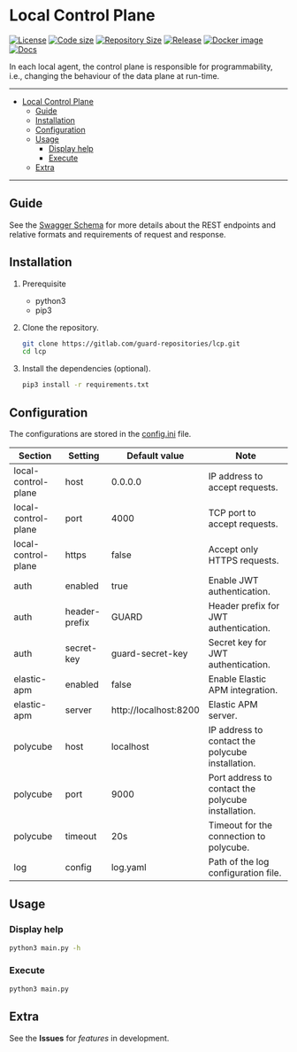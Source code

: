# Local Control Plane

[![License](https://img.shields.io/github/license/guard-project/lcp)](https://github.com/guard-project/lcp/blob/master/LICENSE)
[![Code size](https://img.shields.io/github/languages/code-size/guard-project/lcp?color=red&logo=github)](https://github.com/guard-project/lcp)
[![Repository Size](https://img.shields.io/github/repo-size/guard-project/lcp?color=red&logo=github)](https://github.com/guard-project/lcp)
[![Release](https://img.shields.io/github/v/tag/guard-project/lcp?label=release&logo=github)](https://github.com/guard-project/lcp/releases)
[![Docker image](https://img.shields.io/docker/image-size/guardproject/lcp?label=image&logo=docker)](https://hub.docker.com/repository/docker/guardproject/lcp)
[![Docs](https://readthedocs.org/projects/guard-lcp/badge/?version=latest)](https://guard-lcp.readthedocs.io)

In each local agent, the control plane is responsible for programmability, i.e., changing the behaviour of the data plane at run-time.

---

- [Local Control Plane](#local-control-plane)
  - [Guide](#guide)
  - [Installation](#installation)
  - [Configuration](#configuration)
  - [Usage](#usage)
    - [Display help](#display-help)
    - [Execute](#execute)
  - [Extra](#extra)

---

## Guide

See the [Swagger Schema](swagger/schema.yaml) for more details about the REST endpoints and relative formats and requirements of request and response.

## Installation

1. Prerequisite

   - python3
   - pip3

2. Clone the repository.

   ```bash
   git clone https://gitlab.com/guard-repositories/lcp.git
   cd lcp
   ```

3. Install the dependencies (optional).

   ```bash
   pip3 install -r requirements.txt
   ```

## Configuration

The configurations are stored in the [config.ini](config.ini) file.

Section             | Setting       | Default value         | Note
--------------------|---------------|-----------------------|---------------------------
local-control-plane | host          | 0.0.0.0               | IP address to accept requests.
local-control-plane | port          | 4000                  | TCP port to accept requests.
local-control-plane | https         | false                 | Accept only HTTPS requests.
auth                | enabled       | true                  | Enable JWT authentication.
auth                | header-prefix | GUARD                 | Header prefix for JWT authentication.
auth                | secret-key    | guard-secret-key      | Secret key for JWT authentication.
elastic-apm         | enabled       | false                 | Enable Elastic APM integration.
elastic-apm         | server        | http://localhost:8200 | Elastic APM server.
polycube            | host          | localhost             | IP address to contact the polycube installation.
polycube            | port          | 9000                  | Port address to contact the polycube installation.
polycube            | timeout       | 20s                   | Timeout for the connection to polycube.
log                 | config        | log.yaml              | Path of the log configuration file.

## Usage

### Display help

```bash
python3 main.py -h
```

### Execute

```bash
python3 main.py
```

## Extra

See the **Issues** for *features* in development.

